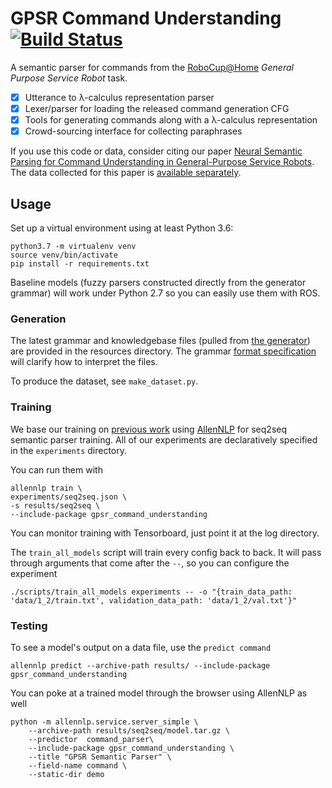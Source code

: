 # GPSR Command Understanding [![Build Status](https://travis-ci.org/nickswalker/gpsr-command-understanding.svg?branch=master)](https://travis-ci.org/nickswalker/gpsr-command-understanding)

A semantic parser for commands from the [RoboCup@Home](http://www.robocupathome.org/) _General Purpose Service Robot_ task. 

* [X] Utterance to λ-calculus representation parser
* [X] Lexer/parser for loading the released command generation CFG
* [X] Tools for generating commands along with a λ-calculus representation
* [X] Crowd-sourcing interface for collecting paraphrases

If you use this code or data, consider citing our paper [Neural Semantic Parsing for Command Understanding in General-Purpose Service Robots](https://arxiv.org/abs/1907.01115). The data collected for this paper is [available separately](https://github.com/nickswalker/gpsr-commands-dataset).

## Usage

Set up a virtual environment using at least Python 3.6:

    python3.7 -m virtualenv venv
    source venv/bin/activate
    pip install -r requirements.txt
    
Baseline models (fuzzy parsers constructed directly from the generator grammar) will work under Python 2.7 so you can
easily use them with ROS.

### Generation

The latest grammar and knowledgebase files (pulled from [the generator](https://github.com/kyordhel/GPSRCmdGen)) are provided in the resources directory. The grammar [format specification](https://github.com/kyordhel/GPSRCmdGen/wiki/Grammar-Format-Specification) will clarify how to interpret the files.

To produce the dataset, see `make_dataset.py`.

### Training

We base our training on [previous work](https://github.com/jbkjr/allennlp_sempar) using [AllenNLP](https://allennlp.org) for seq2seq semantic parser training. All of our experiments are
declaratively specified  in the `experiments` directory.

You can run them with

    allennlp train \
    experiments/seq2seq.json \
    -s results/seq2seq \
    --include-package gpsr_command_understanding

You can monitor training with Tensorboard, just point it at the log directory.
    
The `train_all_models` script will train every config back to back. It will pass through arguments that come after the `--`,
so you can configure the experiment

    ./scripts/train_all_models experiments -- -o "{train_data_path: 'data/1_2/train.txt', validation_data_path: 'data/1_2/val.txt'}"

### Testing

To see a model's output on a data file, use the `predict command`

    allennlp predict --archive-path results/ --include-package gpsr_command_understanding

You can poke at a trained model through the browser using AllenNLP as well

    python -m allennlp.service.server_simple \
        --archive-path results/seq2seq/model.tar.gz \
        --predictor  command_parser\
        --include-package gpsr_command_understanding \
        --title "GPSR Semantic Parser" \
        --field-name command \
        --static-dir demo